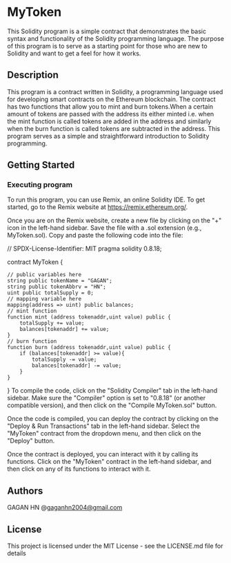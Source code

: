 # MyToken
This Solidity program is a simple contract that demonstrates the basic syntax and functionality of the Solidity programming language. The purpose of this program is to serve as a starting point for those who are new to Solidity and want to get a feel for how it works.

## Description
This program is a contract written in Solidity, a programming language used for developing smart contracts on the Ethereum blockchain. The contract has two functions that allow you to mint and burn tokens.When a certain amount of tokens are passed with the address its either minted i.e. when the mint function is called tokens are added in the address and similarly when the burn function is called tokens are subtracted in the address. This program serves as a simple and straightforward introduction to Solidity programming.

## Getting Started
### Executing program
To run this program, you can use Remix, an online Solidity IDE. To get started, go to the Remix website at https://remix.ethereum.org/.

Once you are on the Remix website, create a new file by clicking on the "+" icon in the left-hand sidebar. Save the file with a .sol extension (e.g., MyToken.sol). Copy and paste the following code into the file:

// SPDX-License-Identifier: MIT
pragma solidity 0.8.18;

contract MyToken {

    // public variables here
    string public tokenName = "GAGAN";
    string public tokenAbbrv = "HN";
    uint public totalSupply = 0;
    // mapping variable here
    mapping(address => uint) public balances;
    // mint function
    function mint (address tokenaddr,uint value) public {
        totalSupply += value;
        balances[tokenaddr] += value;
    }
    // burn function
    function burn (address tokenaddr,uint value) public {
        if (balances[tokenaddr] >= value){
            totalSupply -= value;
            balances[tokenaddr] -= value;
        }
    }

}
To compile the code, click on the "Solidity Compiler" tab in the left-hand sidebar. Make sure the "Compiler" option is set to "0.8.18" (or another compatible version), and then click on the "Compile MyToken.sol" button.

Once the code is compiled, you can deploy the contract by clicking on the "Deploy & Run Transactions" tab in the left-hand sidebar. Select the "MyToken" contract from the dropdown menu, and then click on the "Deploy" button.

Once the contract is deployed, you can interact with it by calling its functions. Click on the "MyToken" contract in the left-hand sidebar, and then click on any of its functions to interact with it.

## Authors
GAGAN HN
@gaganhn2004@gmail.com

## License

This project is licensed under the MIT License - see the LICENSE.md file for details
